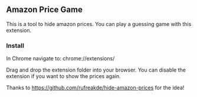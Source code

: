 ## Amazon Price Game
This is a tool to hide amazon prices. You can play a guessing game with this extension.

### Install
In Chrome navigate to:
chrome://extensions/

Drag and drop the extension folder into your browser.
You can disable the extension if you want to show the prices again.

Thanks to https://github.com/rufreakde/hide-amazon-prices for the idea!
